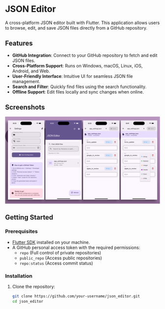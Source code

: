 # JSON Editor

A cross-platform JSON editor built with Flutter. This application allows users to browse, edit, and save JSON files directly from a GitHub repository.

## Features

- **GitHub Integration**: Connect to your GitHub repository to fetch and edit JSON files.
- **Cross-Platform Support**: Runs on Windows, macOS, Linux, iOS, Android, and Web.
- **User-Friendly Interface**: Intuitive UI for seamless JSON file management.
- **Search and Filter**: Quickly find files using the search functionality.
- **Offline Support**: Edit files locally and sync changes when online.

## Screenshots

![Editor Screenshot](editor.png)

## Getting Started

### Prerequisites

- [Flutter SDK](https://docs.flutter.dev/get-started/install) installed on your machine.
- A GitHub personal access token with the required permissions:
  - `repo` (Full control of private repositories)
  - `public_repo` (Access public repositories)
  - `repo:status` (Access commit status)

### Installation

1. Clone the repository:
   ```bash
   git clone https://github.com/your-username/json_editor.git
   cd json_editor

